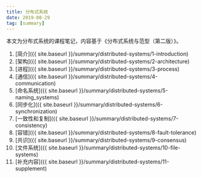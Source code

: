 ```yaml
---
title: 分布式系统
date: 2019-08-29
tag: [summary]
---
```


本文为分布式系统的课程笔记，内容基于《分布式系统与范型（第二版）》。

<!--more-->

1. [简介]({{ site.baseurl }}/summary/distributed-systems/1-introduction)
2. [架构]({{ site.baseurl }}/summary/distributed-systems/2-architecture)
3. [进程]({{ site.baseurl }}/summary/distributed-systems/3-process)
4. [通信]({{ site.baseurl }}/summary/distributed-systems/4-communication)
5. [命名系统]({{ site.baseurl }}/summary/distributed-systems/5-naming_systems)
6. [同步化]({{ site.baseurl }}/summary/distributed-systems/6-synchronization)
7. [一致性和复制]({{ site.baseurl }}/summary/distributed-systems/7-consistency)
8. [容错]({{ site.baseurl }}/summary/distributed-systems/8-fault-tolerance)
9. [共识]({{ site.baseurl }}/summary/distributed-systems/9-consensus)
10. [文件系统]({{ site.baseurl }}/summary/distributed-systems/10-file-systems)
11. [补充内容]({{ site.baseurl }}/summary/distributed-systems/11-supplement)